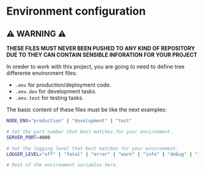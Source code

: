 # Environment configuration

## ⚠️ WARNING ⚠️

**THESE FILES MUST NEVER BEEN PUSHED TO ANY KIND OF REPOSITORY DUE TO THEY CAN CONTAIN SENSIBLE INFORATION FOR YOUR PROJECT**

In oreder to work with this project, you are going to need to define tree differente environment files:

-   `.env` for production/deployment code.
-   `.env.dev` for development tasks.
-   `.env.test` for testing tasks.

The basic content of these files must be like the next examples:

```sh
NODE_ENV="production" | "development" | "test"

# Set the port number that best matches for your environment.
SERVER_PORT=4000

# Set the logging level that best matches for your environment.
LOGGER_LEVEL="off" | "fatal" | "error" | "warn" | "info" | "debug" | "trace" | "all"

# Rest of the environment variables here.
```
